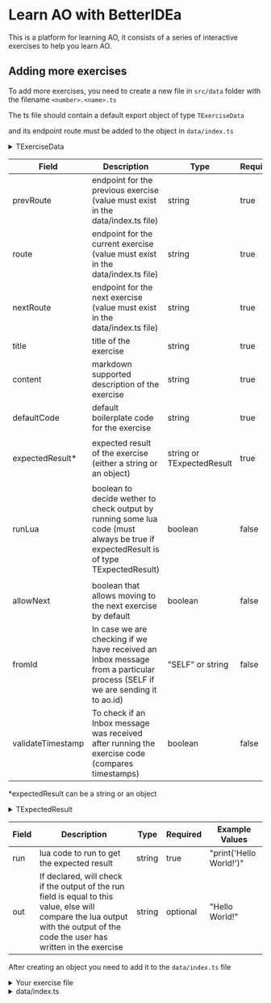# Learn AO with BetterIDEa

This is a platform for learning AO, it consists of a series of interactive exercises to help you learn AO.

## Adding more exercises

To add more exercises, you need to create a new file in `src/data` folder with the filename `<number>.<name>.ts`

The ts file should contain a default export object of type `TExerciseData`

and its endpoint route must be added to the object in `data/index.ts`


<details>
<summary>TExerciseData</summary>

```ts
export interface TExerciseData {
  route: string;
  nextRoute: string;
  prevRoute: string;
  title: string;
  content: string;
  defaultCode: string;
  expectedResult: string | TExpectedResult
  runLua?: boolean;
  allowNext?: boolean;
  fromId?: "SELF" | string;
  validateTimestamp?: boolean;
}
```

</details>

| Field             | Description                                                                                                                          | Type                      | Required | Example Values                                                                                   |
| ----------------- | ------------------------------------------------------------------------------------------------------------------------------------ | ------------------------- | -------- | ------------------------------------------------------------------------------------------------ |
| prevRoute         | endpoint for the previous exercise (value must exist in the data/index.ts file)                                                      | string                    | true     | "10-connect-wallet"                                                                              |
| route             | endpoint for the current exercise (value must exist in the data/index.ts file)                                                       | string                    | true     | "20-create-wallet"                                                                               |
| nextRoute         | endpoint for the next exercise (value must exist in the data/index.ts file)                                                          | string                    | true     | "30-create-asset"                                                                                |
| title             | title of the exercise                                                                                                                | string                    | true     | "Create a wallet"                                                                                |
| content           | markdown supported description of the exercise                                                                                       | string                    | true     | "# Markdown"                                                                                     |
| defaultCode       | default boilerplate code for the exercise                                                                                            | string                    | true     | "print('Hello World')"                                                                           |
| expectedResult*   | expected result of the exercise (either a string or an object)                                                                       | string or TExpectedResult | true     | "Hello World" or `{ run:"print('Hello World')", "Hello World" }` or `{run:"Inbox[#Inbox].Data"}` |
| runLua            | boolean to decide wether to check output by running some lua code (must always be true if expectedResult is of type TExpectedResult) | boolean                   | false    | true                                                                                             |
|                   |
| allowNext         | boolean that allows moving to the next exercise by default                                                                           | boolean                   | false    | true                                                                                             |
| fromId            | In case we are checking if we have received an Inbox message from a particular process (SELF if we are sending it to ao.id)          | "SELF" or string          | false    | "<process if>" or "SELF"                                                                         |
| validateTimestamp | To check if an Inbox message was received after running the exercise code (compares timestamps)                                      | boolean                   | false    | true                                                                                             |

*expectedResult can be a string or an object

<details>
<summary>TExpectedResult</summary>

```ts
type TExpectedResult = string | {
  run: string;
  out?: string;
};
```

</details>

| Field | Description                                                                                                                                                                      | Type   | Required | Example Values          |
| ----- | -------------------------------------------------------------------------------------------------------------------------------------------------------------------------------- | ------ | -------- | ----------------------- |
| run   | lua code to run to get the expected result                                                                                                                                       | string | true     | "print('Hello World!')" |
| out   | If declared, will check if the output of the run field is equal to this value, else will compare the lua output with the output of the code the user has written in the exercise | string | optional | "Hello World!"          |

After creating an object you need to add it to the `data/index.ts` file

<details>
<summary>Your exercise file</summary>

```ts
import { TExerciseData } from "@/types";

export default {
  prevRoute:...,
  route:...,
  nextRoute:...,
  .
  .
  .
} as TExerciseData;
```
</details>

<details>
<summary>data/index.ts</summary>

```ts
import { TExerciseData } from "@/types";

export default {
  "10-connect-wallet": require("@/data/10.connect-wallet").default,
  "20-spawn-process": require("@/data/20.spawn-process").default,
  "30-hello-ao": require("@/data/30.hello-ao").default,
  .
  .
  .
  "<your-route>": require("@/data/<your-exercise-file").default,
} as { [foo: string]: TExerciseData };
```

**IMPORTANT NOTES:**

1. Make sure the route in your exercise file and the key in the data/index.ts file are the same.
2. Make sure the prevRoute, route, and nextRoute in your exercise file exist in the keys of the index files exported object.
3. Make sure the route in your exercise file is unique.
4. The exercises are spaced by 10s, so there is a possibility to add more exercises between the existing ones if needed (All hail QBASIC programming) Make sure you follow the same pattern.